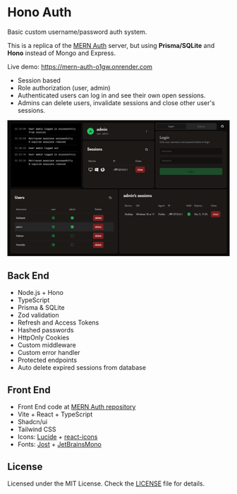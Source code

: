# Hono Auth

Basic custom username/password auth system.

This is a replica of the [MERN Auth](https://github.com/djimenezweb/mern-auth) server, but using **Prisma/SQLite** and **Hono** instead of Mongo and Express.

Live demo: https://mern-auth-o1gw.onrender.com

- Session based
- Role authorization (user, admin)
- Authenticated users can log in and see their own open sessions.
- Admins can delete users, invalidate sessions and close other user's sessions.

[![Screen capture](https://raw.githubusercontent.com/djimenezweb/mern-auth/refs/heads/master/client/public/screenshot.png)](https://mern-auth-o1gw.onrender.com)

## Back End

- Node.js + Hono
- TypeScript
- Prisma & SQLite
- Zod validation
- Refresh and Access Tokens
- Hashed passwords
- HttpOnly Cookies
- Custom middleware
- Custom error handler
- Protected endpoints
- Auto delete expired sessions from database

## Front End

- Front End code at [MERN Auth repository](https://github.com/djimenezweb/mern-auth)
- Vite + React + TypeScript
- Shadcn/ui
- Tailwind CSS
- Icons: [Lucide](https://lucide.dev/) + [react-icons](https://react-icons.github.io/react-icons/)
- Fonts: [Jost](https://indestructibletype.com/Jost.html) + [JetBrainsMono](https://www.jetbrains.com/lp/mono/)

## License

Licensed under the MIT License. Check the [LICENSE](./LICENSE.md) file for details.
